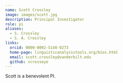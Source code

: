 ```yaml
---
name: Scott Crossley
image: images/scott.jpg
description: Principal Investigator
role: pi
aliases:
  - S. Crossley
  - S. A. Crossley
links:
  orcid: 0000-0002-5148-0273
  home-page: linguisticanalysistools.org/bios.html
  email: scott.crossley@vanderbilt.edu
  github: scrosseye
---
```


Scott is a benevolent PI.

